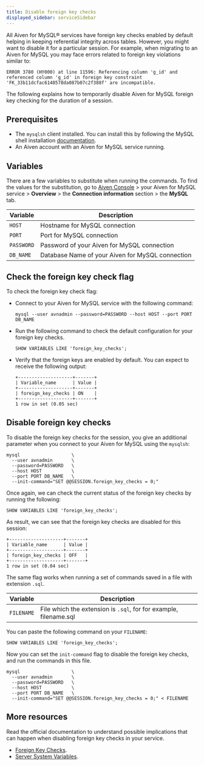 ```yaml
---
title: Disable foreign key checks
displayed_sidebar: serviceSidebar
---
```


All Aiven for MySQL® services have foreign key checks enabled by default helping in keeping referential integrity across tables. However, you might want to disable it for a particular session.
For example, when migrating to an Aiven for MySQL you may face errors related to foreign key violations similar to:

```text
ERROR 3780 (HY000) at line 11596: Referencing column 'g_id' and referenced column 'g_id' in foreign key constraint 'FK_33b11dcfac6148578da087b07c2f388f' are incompatible.
```

The following explains how to temporarily disable Aiven for MySQL
foreign key checking for the duration of a session.

## Prerequisites

-   The `mysqlsh` client installed. You can install this by following
    the MySQL shell installation
    [documentation](https://dev.mysql.com/doc/mysql-shell/8.0/en/mysql-shell-install.html).
-   An Aiven account with an Aiven for MySQL service running.

## Variables

There are a few variables to substitute when running the
commands. To find the values for the substitution, go to [Aiven
Console](https://console.aiven.io/) > your Aiven for MySQL service >
**Overview** > the **Connection information** section > the **MySQL**
tab.

| Variable   | Description                                      |
| ---------- | ------------------------------------------------ |
| `HOST`     | Hostname for MySQL connection                    |
| `PORT`     | Port for MySQL connection                        |
| `PASSWORD` | Password of your Aiven for MySQL connection      |
| `DB_NAME`  | Database Name of your Aiven for MySQL connection |

## Check the foreign key check flag

To check the foreign key check flag:

-   Connect to your Aiven for MySQL service with the following command:

    ```shell
    mysql --user avnadmin --password=PASSWORD --host HOST --port PORT DB_NAME
    ```

-   Run the following command to check the default configuration for
    your foreign key checks.

    ```shell
    SHOW VARIABLES LIKE 'foreign_key_checks';
    ```

-   Verify that the foreign keys are enabled by default. You can expect
    to receive the following output:

    ```shell
    +--------------------+-------+
    | Variable_name      | Value |
    +--------------------+-------+
    | foreign_key_checks | ON    |
    +--------------------+-------+
    1 row in set (0.05 sec)
    ```

## Disable foreign key checks

To disable the foreign key checks for the session, you give an
additional parameter when you connect to your Aiven for MySQL using the
`mysqlsh`:

```shell
mysql                   \
  --user avnadmin       \
  --password=PASSWORD   \
  --host HOST           \
  --port PORT DB_NAME   \
  --init-command="SET @@SESSION.foreign_key_checks = 0;"
```

Once again, we can check the current status of the foreign key checks by
running the following:

```shell
SHOW VARIABLES LIKE 'foreign_key_checks';
```

As result, we can see that the foreign key checks are disabled for this
session:

```shell
+--------------------+-------+
| Variable_name      | Value |
+--------------------+-------+
| foreign_key_checks | OFF   |
+--------------------+-------+
1 row in set (0.04 sec)
```

The same flag works when running a set of commands saved in a file with
extension `.sql`.

|  Variable  |                            Description                            |
|------------|-------------------------------------------------------------------|
| `FILENAME` | File which the extension is `.sql`, for for example, filename.sql |

You can paste the following command on your `FILENAME`:

```shell
SHOW VARIABLES LIKE 'foreign_key_checks';
```

Now you can set the `init-command` flag to disable the foreign key
checks, and run the commands in this file.

```shell
mysql                   \
  --user avnadmin       \
  --password=PASSWORD   \
  --host HOST           \
  --port PORT DB_NAME   \
  --init-command="SET @@SESSION.foreign_key_checks = 0;" < FILENAME
```

## More resources

Read the official documentation to understand possible implications that
can happen when disabling foreign key checks in your service.

-   [Foreign Key
    Checks](https://dev.mysql.com/doc/refman/8.0/en/create-table-foreign-keys.html#foreign-key-checks).
-   [Server System
    Variables](https://dev.mysql.com/doc/refman/8.0/en/server-system-variables.html#sysvar_foreign_key_checks).
